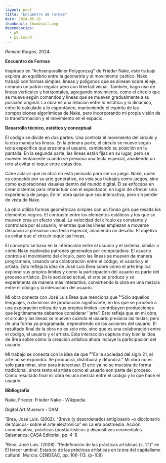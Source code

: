 ```yaml
---
layout: post
title: "Encuentro de Formas"
date: 2024-09-10
thumbnail: thumbnail.png
dependencies:
  - p5
  - p5.sound
---
```


<div id="div-sketch">
  <script type="text/javascript" src="sketch.js"></script>
</div>

_Romina Burgos_, 2024.

**Encuentro de Formas**

Inspirado en "Achsenparalleler Polygonzug" de Frieder Nake, este trabajo explora un equilibrio entre la geometría y el movimiento caótico. Nake trabajó con formas simples, líneas y polígonos que se alinean sobre el eje, creando un patrón regular pero con libertad visual. También, hago uso de líneas verticales y horizontales, agregando movimiento, como el círculo que se mueve según comandos y líneas que se mueven gradualmente a su posición original. La obra es una relacion entre lo estático y lo dinámico, entre lo calculado y lo espontáneo, manteniendo el espíritu de las composiciones algorítmicas de Nake, pero incorporando mi propia visión de la transformación y el movimiento en el espacio.

**Desarrollo técnico, estético y conceptual**

El código se divide en dos partes. Una controla el movimiento del círculo y la otra maneja las líneas. En la primera parte, el círculo se mueve según tecla específica que presiona el usuario, cambiando su posición en la pantalla. En la segunda parte, las líneas están fijas en su lugar, pero se mueven lentamente cuando se presiona una tecla especial, añadiendo un reto al evitar el toque entre estas dos.

Cabe aclarar que mi obra no está pensada para ser un juego. Nake, quien es conocido por su arte generativo, no veía sus trabajos como juegos, sino como exploraciones visuales dentro del mundo digital. Él se enfocaba en crear sistemas para interactuar con el espectador, en lugar de ofrecer una experiencia de juego. En mi obra quise  que sea interactiva, pero sin perder de vista de Nake.

La obra utiliza formas geométricas simples con un fondo gris que resalta los elementos negros. El contraste entre los elementos estáticos y los que se mueven crea un efecto visual. La velocidad del círculo es constante y controlada por el usuario, mientras que las líneas empiezan a moverse despacio al presionar una tecla especial, añadiendo un desafío. El objetivo es evitar que el círculo toque las líneas.

El concepto se basa en la interacción entre el usuario y el sistema, similar a cómo Nake exploraba patrones generados por computadora. El usuario controla el movimiento del círculo, pero las líneas se mueven de manera programada, creando una colaboración entre el código, el usuario y el artista. Esto refleja la idea de José Luis Brea sobre cómo el arte implica explorar sus propios límites y cómo la participación del usuario es parte del proceso artístico. En la sociedad actual, el arte se produce y se experimenta de manera más interactiva, convirtiendo la obra en una mezcla entre el código y la interacción del usuario.

Mi obra conecta con José Luis Brea que menciona que ¹“Sólo aquellos lenguajes, o dominios de producción significante, en los que se procede a una exploración crítica de sus propios límites -contribuyen producciones que legítimamente debemos considerar ''arte”. Esto refleja que en mi obra, el círculo y las líneas se mueven cuando el usuario presiona las teclas, pero de una forma ya programada, dependiendo de las acciones del usuario. El resultado final de la obra no es solo mío, sino que es una colaboración entre el código, el usuario y el artista. Esta interacción captura muy bien la idea de Brea sobre cómo la creación artística ahora incluye la participación del usuario.

Mi trabajo se conecta con la idea de que ²"En la sociedad del siglo 21, el arte no se expondrá. Se producirá, distribuirá y difundirá." Mi obra no es solo para mirar, sino para interactuar. El arte ya no se muestra de forma tradicional, ahora tanto el artista como el usuario son parte del proceso. Como resultado final mi obra es una mezcla entre el código y lo que hace el usuario.


**Bibliografía**


Nake, Frieder. Frieder Nake - Wikipedia   

Digital Art Museum - DAM 

¹Brea, José Luis. (2002). “Breve (y desordenado) antiglosario –o diccionario de tópicos- sobre el arte electrónico” en La era postmedia. Acción comunicativa, prácticas (post)artísticas y dispositivos neomediales. Salamanca: CASA Editorial, pp. 4-8.

²Brea, José Luis. (2008). “Redefinición de las prácticas artísticas (s. 21)” en El tercer umbral. Estatuto de las prácticas artísticas en la era del capitalismo cultural. Murcia: CENDEAC, pp. 106-113. (p-108)

